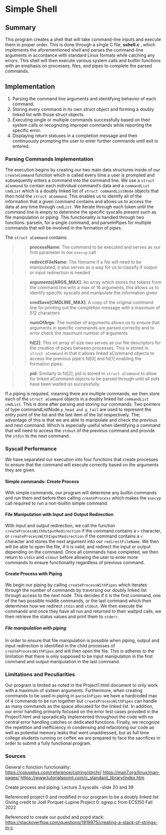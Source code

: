 # Simple Shell

## Summary

This program creates a shell that will take command-line inputs and execute
them in proper order. This is done through a single C file, **sshell.c** , 
which implements the aforementioned shell and parses the command-line arguments
in accordance with standard Linux formats while catching any errors. This shell will then execute various system calls and builtin functions with an 
emphasis on processes, files, and pipes to complete the parsed commands.

## Implementation

1. Parsing the command line arguments and identifying behavior of each command.
2. Storing every command in its own struct object and forming a doubly linked 
list with those struct objects. 
3. Executing single or multiple commands successfully based on their system 
calls or recognizing improper commands while reporting the specific error.
4. Displaying return statuses in a completion message and then continuously
prompting the user to enter further commands until exit is entered.

### Parsing Commands Implementation

The execution begins by creating our two main data structures inside of our 
`createCommand` function which is called every time a user is prompted and 
subsequently enters a command into the command line. We use a `struct aCommand` 
to contain each individual command’s data and a `commandList cmdList` which is 
a doubly linked list of `struct commandListNode` objects that then hold the 
`struct aCommand`. This enables us to identify all of the information that a 
given command contains and allows us to access the data at any time through 
`cmdList`. We iterate through each token until the command line is empty to 
determine the specific syscalls present such as file manipulation or piping.
This functionality is handled through two functions: parseIn, for a single 
command, and parseInPipes for multiple commands that will be involved in the
formation of pipes. 

The `struct aCommand` contains: <br> 
>>**processName**: The command
to be executed and serves as our first parameter in our `execvp` call <br>

>>**redirectFileName**: The filename if a file will need to be manipulated, it
also serves as a way for us to classify if output or input redirection is
needed <br>

>>**arguments[ARGS_MAX]**: An array which stores the tokens from the command
line with a max of 16 arguments, this allows us to identify specific
syscalls and manipulate the information given <br>  

>>**cmdSave[CMDLINE_MAX]**: A
copy of the original command line for printing out the completion message with a
maximum of 512 characters<br>

>>**numOfArgs**: The number of arguments allows us to
ensure that arguments in specific commands are parsed correctly and to error
check the maximum number of arguments <br>

>>**fd[2]**: This int array of size two serves as our file descriptors for the
creation of pipes between processes. This is stored in `struct aCommand` in
that it allows linked aCommand objects to access the previous pipe's fd[0]
and fd[1] enabling the formation pipes. <br>

>>**pid**: Similarly to fd[2], pid is stored in `struct aCommand` to allow for
linked aCommand objects to be parsed through until all pids have been waited on
successfully. <br>

If a piping is required, meaning there are multiple commands, we then store
each of the `struct aCommand` objects in a doubly linked list 
`commandList cmdList`. This is done after parsing and storing our commands. Two
pointers of type commandListNode `p_head and p_tail` are used to represent the
entry point of the list and the last item of the list respectively. The;
advantage of this is that we are able to manipulate and check the previous and
next command. Which is especially useful when identifying a command that will
need to access the `stdout` of the previous command and provide the `stdin` to
the next command.

### Syscall Performance

We have separated our execution into four functions that create processes to
ensure that the command will execute correctly based on the arguments they are
given.

#### Simple commands: Create Process

With simple commands, our program will determine any builtin commands and run
them and before then calling `createProcess` which makes the `execvp` call
required to run a non-builtin simple command.

#### File Manipulation with Input and Output Redirection

With input and output redirection, we call the function  
`createProcessWithOutputRedirection` if the command contains a `>` character,
or `createProcessWithInputRedirection` if the command contains a `<` character
and stores the next argument into our `redirectFileName`. We then will be able
to open the file, if it is valid, and redirect the input or output depending on
the command. Once all commands have completed, we then return to `stdin` and 
`stdout` before allowing the user to enter more commands to ensure
functionality regardless of previous command.

#### Create Process with Piping

We begin our piping by calling `createProcessWithPipes` which iterates through
the number of commands by traversing our doubly linked list through access to
the next node. This decides if it is the first command, one of the two possible
middle commands, or the last command which then determines how we redirect 
`stdin` and `stdout`. We then execute the commands and once they have all run
and returned to their waitpid calls, we then retrieve the status values and
print them to `stderr`.

##### File manipulation with piping

In order to ensure that file manipulation is possible when piping, output and
input redirection is identified in the child processes of 
`createProcessWithPipes` and will then open the file. This is adheres to the limitation that there is only supposed to be input manipulation in the first command and output manipulation in the last command.

### Limitations and Peculiarities

Our program is limited as noted in the Project1.html document to only work with
a maximum of sixteen arguments. Furthermore, when creating commands to be used
in piping in `parseInPipes` we have a hardcoded max of 4 commands to be run 
together but `createProcessWithPipes` can handle as many commands as the space
allocated for the linked list. In addition, our error handling primarily
focused on the error test cases provided in the Project1.html and sporadically
implemented throughout the code with no central error handling catches or
dedicated functions. Finally, we recognize the repetition and inefficiency in
condensing and refactoring our code as well as potential memory leaks that went
unaddressed, but as full time college students running on coffee we are
prepared to face the sacrifices in order to submit a fully functional program. 

### Sources 
General c function functionality:
https://cplusplus.com/reference/cstring/strchr/
https://man7.org/linux/man-pages/
https://www.tutorialspoint.com/c_standard_library/index.htm

Create process and piping:
Lecture 3.syscalls -slide 20 and 39

Referenced project 0 and modified in our program to be a doubly linked list
Giving credit to Joël Porquet-Lupine Project 0: sgrep.c from ECS150 Fall 2022 

Referenced to create our pushd and popd stack:
https://stackoverflow.com/questions/1919975/creating-a-stack-of-strings-in-c